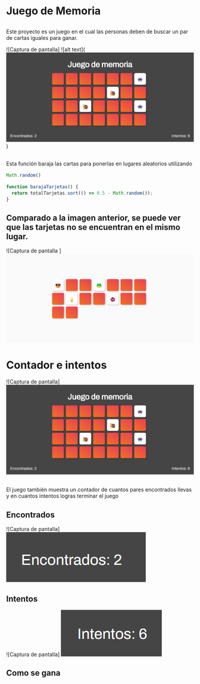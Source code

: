 # Juego de Memoria

##
Este proyecto es un juego en el cual las personas deben de buscar un par de cartas iguales para ganar.

![Captura de pantalla] ![alt text](![alt text](image-2.png))

##
Esta función baraja las cartas para ponerlas en lugares aleatorios utilizando 
``` Javascript
Math.random()
```

``` Javascript
function barajaTarjetas() {
  return totalTarjetas.sort(() => 0.5 - Math.random());
}
```

## Comparado a la imagen anterior, se puede ver que las tarjetas no se encuentran en el mismo lugar.
![Captura de pantalla ] ![alt text](image-1.png)

# Contador e intentos
![Captura de pantalla] ![alt text](image-3.png)
##
El juego también muestra un contador de cuantos pares encontrados llevas y en cuantos intentos logras terminar el juego

## Encontrados
![Captura de pantalla] ![alt text](image-4.png)

## Intentos
![Captura de pantalla] ![alt text](image-5.png)

## Como se gana